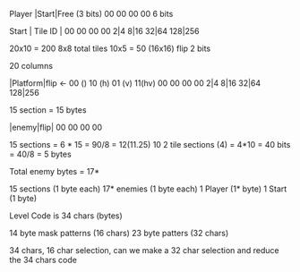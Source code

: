 
Player
|Start|Free (3 bits)
00 00 00 00
6 bits 

Start
 | Tile ID |
 00 00 00 00
 2|4 8|16 32|64 128|256

20x10 = 200 8x8 total tiles
10x5 = 50 (16x16)
flip 2 bits

20 columns

|Platform|flip <- 00 () 10 (h) 01 (v) 11(hv)
 00 00 00 00 
 2|4 8|16 32|64 128|256

15 section = 15 bytes

|enemy|flip|
 00 00 00    00 
 
15 sections = 6 * 15 = 90/8 = 12(11.25)
10 2 tile sections (4) = 4*10 = 40 bits = 40/8 = 5 bytes

Total enemy bytes = 17*

15  sections (1 byte each)
17* enemies  (1 byte each)
1   Player   (1* byte)
1   Start    (1 byte)

Level Code is 34 chars (bytes)


14 byte mask patterns (16 chars)
23 byte patters       (32 chars)


34 chars, 16 char selection, can we make a 32 char selection and reduce the 34 chars code